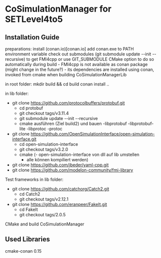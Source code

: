 # CoSimulationManager for SETLevel4to5

## Installation Guide

preparations:
install (conan.io)[conan.io]
add conan.exe to PATH environment variable
check out submodules (git submodule update --init --recursive) to get FMI4cpp or use GIT_SUBMODULE CMake option to do so automatically during build
	- FMI4cpp is not available as conan package (might change in the future?)
	- its dependencies are installed using conan, invoked from cmake when building CoSimulationManagerLib

in root folder:
mkdir build && cd build
conan install ..


in lib folder:
-  git clone https://github.com/protocolbuffers/protobuf.git
	- cd protobuf
	- git checkout tags/v3.11.4
	- git submodule update --init --recursive
	- cmake ausführen (Ziel build2) und bauen
		-libprotobuf
		-libprotobuf-lite
		-libprotoc
		-protoc
- git clone https://github.com/OpenSimulationInterface/open-simulation-interface.git
	- cd open-simulation-interface
	- git checkout tags/v3.2.0
	- cmake
	(- open-simulation-interface von dll auf lib umstellen
		- alle können kompiliert werden)
- git clone https://github.com/jbeder/yaml-cpp.git
- git clone https://github.com/modelon-community/fmi-library

Test frameworks in lib folder:

- git clone https://github.com/catchorg/Catch2.git
	- cd Catch2
	- git checkout tags/v2.12.1
- git clone https://github.com/eranpeer/FakeIt.git
	- cd FakeIt
	- git checkout tags/2.0.5

CMake
and build CoSimulationManager

## Used Libraries

cmake-conan 0.15